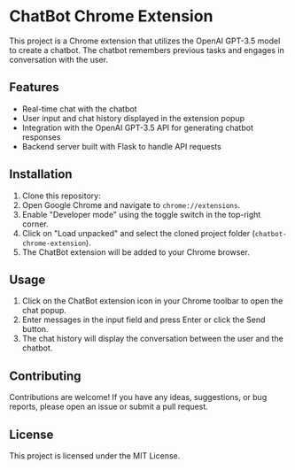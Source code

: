 # ChatBot Chrome Extension

This project is a Chrome extension that utilizes the OpenAI GPT-3.5 model to create a chatbot. The chatbot remembers previous tasks and engages in conversation with the user.

## Features

- Real-time chat with the chatbot
- User input and chat history displayed in the extension popup
- Integration with the OpenAI GPT-3.5 API for generating chatbot responses
- Backend server built with Flask to handle API requests

## Installation

1. Clone this repository:
2. Open Google Chrome and navigate to `chrome://extensions`.
3. Enable "Developer mode" using the toggle switch in the top-right corner.
4. Click on "Load unpacked" and select the cloned project folder (`chatbot-chrome-extension`).
5. The ChatBot extension will be added to your Chrome browser.

## Usage

1. Click on the ChatBot extension icon in your Chrome toolbar to open the chat popup.
2. Enter messages in the input field and press Enter or click the Send button.
3. The chat history will display the conversation between the user and the chatbot.

## Contributing

Contributions are welcome! If you have any ideas, suggestions, or bug reports, please open an issue or submit a pull request.

## License

This project is licensed under the MIT License.


